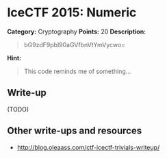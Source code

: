 # IceCTF 2015: Numeric

**Category:** Cryptography
**Points:** 20
**Description:** 

> bG9zdF9pbl90aGVfbnVtYmVycwo=

**Hint:**

> This code reminds me of something...

## Write-up

(TODO)

## Other write-ups and resources

* <http://blog.oleaass.com/ctf-icectf-trivials-writeup/>
